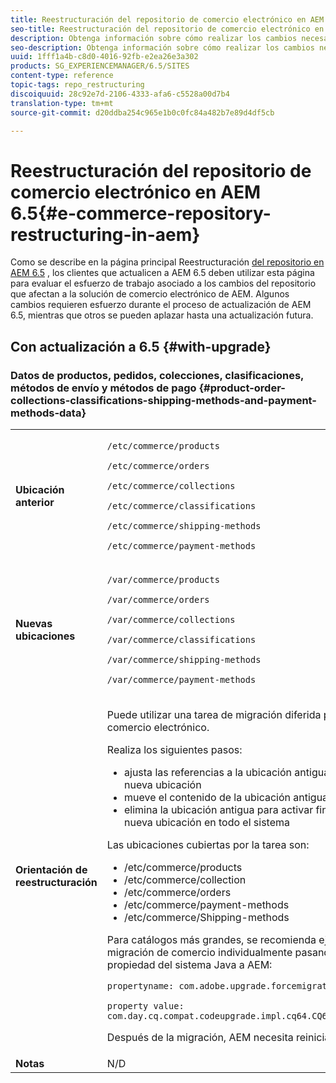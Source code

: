 ```yaml
---
title: Reestructuración del repositorio de comercio electrónico en AEM 6.5
seo-title: Reestructuración del repositorio de comercio electrónico en AEM 6.5
description: Obtenga información sobre cómo realizar los cambios necesarios para migrar a la nueva estructura de repositorios en AEM 6.5 for E-Commerce.
seo-description: Obtenga información sobre cómo realizar los cambios necesarios para migrar a la nueva estructura de repositorios en AEM 6.5 for E-Commerce.
uuid: 1fff1a4b-c8d0-4016-92fb-e2ea26e3a302
products: SG_EXPERIENCEMANAGER/6.5/SITES
content-type: reference
topic-tags: repo_restructuring
discoiquuid: 28c92e7d-2106-4333-afa6-c5528a00d7b4
translation-type: tm+mt
source-git-commit: d20ddba254c965e1b0c0fc84a482b7e89d4df5cb

---
```



# Reestructuración del repositorio de comercio electrónico en AEM 6.5{#e-commerce-repository-restructuring-in-aem}

Como se describe en la página principal Reestructuración [del repositorio en AEM 6.5](/help/sites-deploying/repository-restructuring.md) , los clientes que actualicen a AEM 6.5 deben utilizar esta página para evaluar el esfuerzo de trabajo asociado a los cambios del repositorio que afectan a la solución de comercio electrónico de AEM. Algunos cambios requieren esfuerzo durante el proceso de actualización de AEM 6.5, mientras que otros se pueden aplazar hasta una actualización futura.

## Con actualización a 6.5 {#with-upgrade}

### Datos de productos, pedidos, colecciones, clasificaciones, métodos de envío y métodos de pago {#product-order-collections-classifications-shipping-methods-and-payment-methods-data}

<table>
 <tbody>
  <tr>
   <td><strong>Ubicación anterior</strong></td>
   <td><p><code>/etc/commerce/products</code></p> <p><code>/etc/commerce/orders</code></p> <p><code>/etc/commerce/collections</code></p> <p><code>/etc/commerce/classifications</code></p> <p><code>/etc/commerce/shipping-methods</code></p> <p><code>/etc/commerce/payment-methods</code></p> </td>
  </tr>
  <tr>
   <td><strong>Nuevas ubicaciones</strong></td>
   <td><p><code>/var/commerce/products</code></p> <p><code>/var/commerce/orders</code></p> <p><code>/var/commerce/collections</code></p> <p><code>/var/commerce/classifications</code></p> <p><code>/var/commerce/shipping-methods</code></p> <p><code>/var/commerce/payment-methods</code></p> </td>
  </tr>
  <tr>
   <td><strong>Orientación de reestructuración</strong></td>
   <td><p>Puede utilizar una tarea de migración <a href="/help/sites-deploying/lazy-content-migration.md" target="_blank"></a> diferida para migrar datos de comercio electrónico.</p> <p>Realiza los siguientes pasos:</p>
    <ul>
     <li>ajusta las referencias a la ubicación antigua para que apunten a la nueva ubicación</li>
     <li>mueve el contenido de la ubicación antigua a la nueva ubicación</li>
     <li>elimina la ubicación antigua para activar finalmente el uso de la nueva ubicación en todo el sistema</li>
    </ul> <p>Las ubicaciones cubiertas por la tarea son:</p>
    <ul>
     <li>/etc/commerce/products</li>
     <li>/etc/commerce/collection<br /> </li>
     <li>/etc/commerce/orders<br /> </li>
     <li>/etc/commerce/payment-methods<br /> </li>
     <li>/etc/commerce/Shipping-methods<br /> </li>
    </ul> <p>Para catálogos más grandes, se recomienda ejecutar la tarea de migración de comercio individualmente pasando la siguiente propiedad del sistema Java a AEM:</p> <p><code>propertyname: com.adobe.upgrade.forcemigration</code></p> <p><code>property value: com.day.cq.compat.codeupgrade.impl.cq64.CQ64CommerceMigrationTask</code></p> <p>Después de la migración, AEM necesita reiniciarse.</p> </td>
  </tr>
  <tr>
   <td><strong>Notas</strong></td>
   <td>N/D<br /> </td>
  </tr>
 </tbody>
</table>

